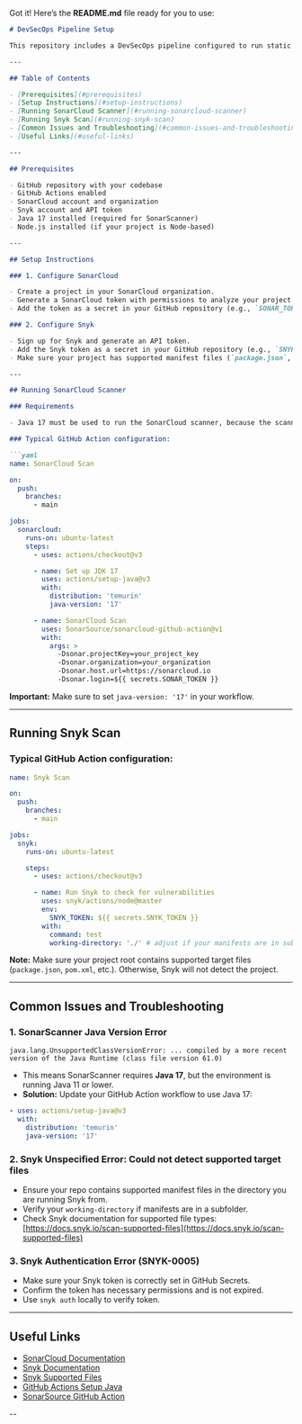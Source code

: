 Got it! Here’s the **README.md** file ready for you to use:

````markdown
# DevSecOps Pipeline Setup

This repository includes a DevSecOps pipeline configured to run static code analysis using **SonarCloud** and security vulnerability scanning using **Snyk**.

---

## Table of Contents

- [Prerequisites](#prerequisites)  
- [Setup Instructions](#setup-instructions)  
- [Running SonarCloud Scanner](#running-sonarcloud-scanner)  
- [Running Snyk Scan](#running-snyk-scan)  
- [Common Issues and Troubleshooting](#common-issues-and-troubleshooting)  
- [Useful Links](#useful-links)

---

## Prerequisites

- GitHub repository with your codebase
- GitHub Actions enabled
- SonarCloud account and organization
- Snyk account and API token
- Java 17 installed (required for SonarScanner)
- Node.js installed (if your project is Node-based)

---

## Setup Instructions

### 1. Configure SonarCloud

- Create a project in your SonarCloud organization.
- Generate a SonarCloud token with permissions to analyze your project.
- Add the token as a secret in your GitHub repository (e.g., `SONAR_TOKEN`).

### 2. Configure Snyk

- Sign up for Snyk and generate an API token.
- Add the Snyk token as a secret in your GitHub repository (e.g., `SNYK_TOKEN`).
- Make sure your project has supported manifest files (`package.json`, `pom.xml`, `build.gradle`, etc.) in the root or specified directory.

---

## Running SonarCloud Scanner

### Requirements

- Java 17 must be used to run the SonarCloud scanner, because the scanner requires at least Java 17.

### Typical GitHub Action configuration:

```yaml
name: SonarCloud Scan

on:
  push:
    branches:
      - main

jobs:
  sonarcloud:
    runs-on: ubuntu-latest
    steps:
      - uses: actions/checkout@v3

      - name: Set up JDK 17
        uses: actions/setup-java@v3
        with:
          distribution: 'temurin'
          java-version: '17'

      - name: SonarCloud Scan
        uses: SonarSource/sonarcloud-github-action@v1
        with:
          args: >
            -Dsonar.projectKey=your_project_key
            -Dsonar.organization=your_organization
            -Dsonar.host.url=https://sonarcloud.io
            -Dsonar.login=${{ secrets.SONAR_TOKEN }}
````

**Important:** Make sure to set `java-version: '17'` in your workflow.

---

## Running Snyk Scan

### Typical GitHub Action configuration:

```yaml
name: Snyk Scan

on:
  push:
    branches:
      - main

jobs:
  snyk:
    runs-on: ubuntu-latest

    steps:
      - uses: actions/checkout@v3

      - name: Run Snyk to check for vulnerabilities
        uses: snyk/actions/node@master
        env:
          SNYK_TOKEN: ${{ secrets.SNYK_TOKEN }}
        with:
          command: test
          working-directory: './' # adjust if your manifests are in subdirectory
```

**Note:** Make sure your project root contains supported target files (`package.json`, `pom.xml`, etc.). Otherwise, Snyk will not detect the project.

---

## Common Issues and Troubleshooting

### 1. **SonarScanner Java Version Error**

```
java.lang.UnsupportedClassVersionError: ... compiled by a more recent version of the Java Runtime (class file version 61.0)
```

* This means SonarScanner requires **Java 17**, but the environment is running Java 11 or lower.
* **Solution:** Update your GitHub Action workflow to use Java 17:

```yaml
- uses: actions/setup-java@v3
  with:
    distribution: 'temurin'
    java-version: '17'
```

### 2. **Snyk Unspecified Error: Could not detect supported target files**

* Ensure your repo contains supported manifest files in the directory you are running Snyk from.
* Verify your `working-directory` if manifests are in a subfolder.
* Check Snyk documentation for supported file types: [https://docs.snyk.io/scan-supported-files](https://docs.snyk.io/scan-supported-files)

### 3. **Snyk Authentication Error (SNYK-0005)**

* Make sure your Snyk token is correctly set in GitHub Secrets.
* Confirm the token has necessary permissions and is not expired.
* Use `snyk auth` locally to verify token.

---

## Useful Links

* [SonarCloud Documentation](https://sonarcloud.io/documentation)
* [Snyk Documentation](https://docs.snyk.io/)
* [Snyk Supported Files](https://docs.snyk.io/scan-supported-files)
* [GitHub Actions Setup Java](https://github.com/actions/setup-java)
* [SonarSource GitHub Action](https://github.com/SonarSource/sonarcloud-github-action)

--